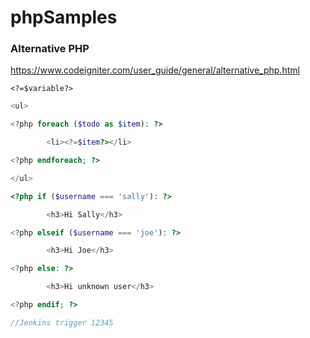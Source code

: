 # phpSamples

### Alternative PHP
https://www.codeigniter.com/user_guide/general/alternative_php.html

```
<?=$variable?>
```

```php
<ul>

<?php foreach ($todo as $item): ?>

        <li><?=$item?></li>

<?php endforeach; ?>

</ul>

```
```php
<?php if ($username === 'sally'): ?>

        <h3>Hi Sally</h3>

<?php elseif ($username === 'joe'): ?>

        <h3>Hi Joe</h3>

<?php else: ?>

        <h3>Hi unknown user</h3>

<?php endif; ?>

//Jenkins trigger 12345

```


